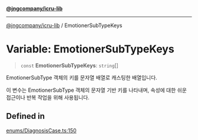 [**@jngcompany/icru-lib**](../README.md)

***

[@jngcompany/icru-lib](../globals.md) / EmotionerSubTypeKeys

# Variable: EmotionerSubTypeKeys

> `const` **EmotionerSubTypeKeys**: `string`[]

EmotionerSubType 객체의 키를 문자열 배열로 캐스팅한 배열입니다.

이 변수는 EmotionerSubType 객체의 문자열 기반 키를 나타내며,
속성에 대한 쉬운 접근이나 반복 작업을 위해 사용됩니다.

## Defined in

[enums/DiagnosisCase.ts:150](https://github.com/jngcompany/icru-lib/blob/463893065235bd00666c18bdf483558e3b5f75c6/src/enums/DiagnosisCase.ts#L150)

